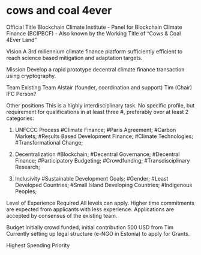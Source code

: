 # cows and coal 4ever

Official Title
Blockchain Climate Institute - Panel for Blockchain Climate Finance (BCIPBCF) - Also known by the Working Title of “Cows & Coal 4Ever Land”
 
Vision
A 3rd millennium climate finance platform sufficiently efficient to reach science based mitigation and adaptation targets.
 
Mission
Develop a rapid prototype decentral climate finance transaction using cryptography.
 
Team
Existing Team
Alstair (founder, coordination and support)
Tim (Chair)
IFC Person?
 
Other positions
This is a highly interdisciplinary task. No specific profile, but requirement for qualifications in at least three #, preferably over at least 2 categories:

1) UNFCCC Process
#Climate Finance; #Paris Agreement; #Carbon Markets; #Results Based Development Finance; #Climate Technologies; #Transformational Change;

2) Decentralization
#Blockchain; #Decentral Governance; #Decentral Finance; #Participatory Budgeting; #Crowdfunding; #Transdisciplinary Research;

3) Inclusivity
#Sustainable Development Goals; #Gender; #Least Developed Countries; #Small Island Developing Countries; #Indigenous Peoples;

Level of Experience Required
All levels can apply. Higher time commitments are expected from applicants with less experience. Applications are accepted by consensus of the existing team.
 
Budget
Initially crowd funded, initial contribution 500 USD from Tim
Currently setting up legal structure (e-NGO in Estonia) to apply for Grants.
 
Highest Spending Priority
